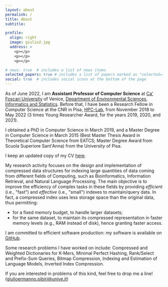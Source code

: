 ```yaml
---
layout: about
permalink: /
title: About
subtitle:

profile:
  align: right
  image: giulio2.jpg
  address: >
    <p></p>
    <p></p>
    <p></p>

# news: true  # includes a list of news items
selected_papers: true # includes a list of papers marked as "selected={true}"
social: true  # includes social icons at the bottom of the page
---
```


As of June 2022, I am **Assistant Professor of Computer Science** at [Ca' Foscari University](https://www.unive.it/pag/13526) of Venice,
[Department of Environmental Sciences, Informatics and Statistics](https://www.unive.it/pag/28183).
Before that, I have been a Research Fellow in Computer Science at the CNR in Pisa, [HPC-Lab](http://hpc.isti.cnr.it), from November 2018 to May 2022 (3 times Young Researcher Award, for the years 2019, 2020, and 2021).

I obtained a PhD in Computer Science in March 2019,
and a Master Degree in Computer Science in March 2015 (Best Master Thesis Award
in Theoretical Computer Science from EATCS; Master Degree Award from Scuola Superiore
Sant'Anna) from the University of Pisa.

I keep an updated copy of my CV [here](https://github.com/jermp/curriculum_vitae/blob/master/CV_GiulioErmanno_Pibiri.pdf).

My research activity focuses on the design and implementation of compressed data structures for indexing large quantities of data
coming from different fields of Computing,
such as Bioinformatics, Information Retrieval, and Natural Language Processing.
The main objective is to improve the efficiency of complex tasks in these fields by providing *efficient* (i.e., "fast")
and *effective* (i.e., "small") indexes to maintain/query data.
In fact, a compressed index uses less storage space than the original data, thus permitting:

- for a fixed memory budget, to handle larger datasets;
- for the same dataset, to maintain its compressed representation
in faster memory levels (e.g., RAM instead of disk),
hence granting faster access.

I am committed to efficient software production: my software is available on
[GitHub](https://github.com/jermp).

Some research problems I have worked on include:
Compressed and Weighted Dictionaries for K-Mers,
Minimal Perfect Hashing,
Rank/Select and Prefix-Sum Queries,
Bitmap Compression,
Indexing and Estimation of Language Models,
Inverted Index Compression.

If you are interested in problems of this kind, feel free to drop me a line!
([giulioermanno.pibiri@unive.it](mailto:giulioermanno.pibiri@unive.it))
